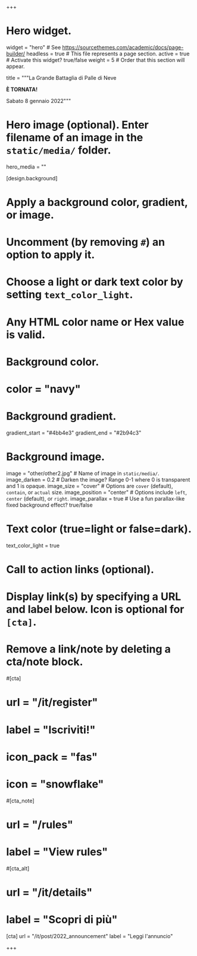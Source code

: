 +++
# Hero widget.
widget = "hero"  # See https://sourcethemes.com/academic/docs/page-builder/
headless = true  # This file represents a page section.
active = true  # Activate this widget? true/false
weight = 5  # Order that this section will appear.

title = """La Grande Battaglia di Palle di Neve

**È TORNATA!**

Sabato 8 gennaio 2022"""

# Hero image (optional). Enter filename of an image in the `static/media/` folder.
hero_media = ""

[design.background]
  # Apply a background color, gradient, or image.
  #   Uncomment (by removing `#`) an option to apply it.
  #   Choose a light or dark text color by setting `text_color_light`.
  #   Any HTML color name or Hex value is valid.

  # Background color.
  # color = "navy"
  
  # Background gradient.
  gradient_start = "#4bb4e3"
  gradient_end = "#2b94c3"
  
  # Background image.
  image = "other/other2.jpg"  # Name of image in `static/media/`.
  image_darken = 0.2  # Darken the image? Range 0-1 where 0 is transparent and 1 is opaque.
  image_size = "cover"  #  Options are `cover` (default), `contain`, or `actual` size.
  image_position = "center"  # Options include `left`, `center` (default), or `right`.
  image_parallax = true  # Use a fun parallax-like fixed background effect? true/false
  
  # Text color (true=light or false=dark).
  text_color_light = true

# Call to action links (optional).
#   Display link(s) by specifying a URL and label below. Icon is optional for `[cta]`.
#   Remove a link/note by deleting a cta/note block.
#[cta]
#  url = "/it/register"
#  label = "Iscriviti!"
#  icon_pack = "fas"
#  icon = "snowflake"
  
#[cta_note]
#  url = "/rules"
#  label = "View rules"
  
#[cta_alt]
#  url = "/it/details"
#  label = "Scopri di più"

[cta]
  url = "/it/post/2022_announcement"
  label = "Leggi l'annuncio"
  
+++

<!-- Come da tradizione millenaria, la prossima edizione della Grande Battaglia di Palle di Neve si terrà al [Bivacco Menegazzi](https://goo.gl/maps/CRMbn2kRX38G78UF9) il primo sabato dell'anno. -->
